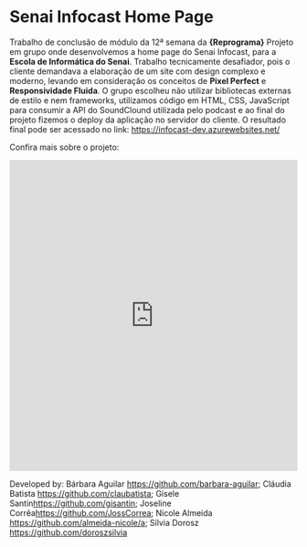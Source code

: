 <h1>Senai Infocast Home Page</h1>

Trabalho de conclusão de módulo da 12ª semana da <strong>{Reprograma}</strong>
Projeto em grupo onde desenvolvemos a home page do Senai Infocast, para a <strong>Escola de Informática do Senai</strong>. Trabalho tecnicamente desafiador, pois o cliente demandava a elaboração de um site com  design complexo e moderno, levando em consideração os conceitos de <strong>Pixel Perfect</strong> e <strong>Responsividade Fluida</strong>. O grupo escolheu não utilizar bibliotecas externas de estilo e nem frameworks, utilizamos código em HTML, CSS, JavaScript para consumir a API do SoundClound utilizada pelo podcast e ao final do projeto fizemos o deploy da aplicação no servidor do cliente.
O resultado final pode ser acessado no link: https://infocast-dev.azurewebsites.net/

Confira mais sobre o projeto:
<iframe src="https://www.linkedin.com/embed/feed/update/urn:li:ugcPost:6468186438822293504" height="545" width="504" frameborder="0" allowfullscreen=""></iframe>

Developed by: Bárbara Aguilar <a>https://github.com/barbara-aguilar</a>; Cláudia Batista <a>https://github.com/claubatista</a>; Gisele Santin<a>https://github.com/gisantin</a>; Joseline Corrêa<a>https://github.com/JossCorrea</a>; Nicole Almeida <a><https://github.com/almeida-nicole/a>; Sílvia Dorosz <a>https://github.com/doroszsilvia</a>